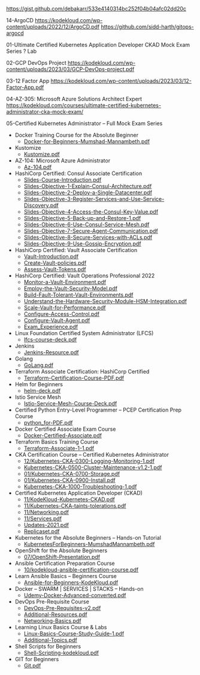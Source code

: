 https://gist.github.com/debakarr/533e4140314bc252f04b04afc02dd20c

14-ArgoCD
https://kodekloud.com/wp-content/uploads/2022/12/ArgoCD.pdf
https://github.com/sidd-harth/gitops-argocd

01-Ultimate Certified Kubernetes Application Developer CKAD Mock Exam Series
? Lab

02-GCP DevOps Project
https://kodekloud.com/wp-content/uploads/2023/03/GCP-DevOps-project.pdf

03-12 Factor App
https://kodekloud.com/wp-content/uploads/2023/03/12-Factor-App.pdf

04-AZ-305: Microsoft Azure Solutions Architect Expert
https://kodekloud.com/courses/ultimate-certified-kubernetes-administrator-cka-mock-exam/

05-Certified Kubernetes Administrator – Full Mock Exam Series




- Docker Training Course for the Absolute Beginner
  - [Docker-for-Beginners-Mumshad-Mannambeth.pdf](https://kodekloud.com/wp-content/uploads/2021/10/Docker-for-Beginners-Mumshad-Mannambeth.pdf)
- Kustomize
  - [Kustomize.pdf](https://kodekloud.com/wp-content/uploads/2022/08/Kustomize.pdf)
- AZ-104: Microsoft Azure Administrator
  - [Az-104.pdf](https://kodekloud.com/wp-content/uploads/2022/08/Az-104.pdf)
- HashiCorp Certified: Consul Associate Certification
  - [Slides-Course-Introduction.pdf](https://kodekloud.com/wp-content/uploads/2022/07/Slides-Course-Introduction.pdf)
  - [Slides-Objective-1-Explain-Consul-Architecture.pdf](https://kodekloud.com/wp-content/uploads/2022/07/Slides-Objective-1-Explain-Consul-Architecture.pdf)
  - [Slides-Objective-2-Deploy-a-Single-Datacenter.pdf](https://kodekloud.com/wp-content/uploads/2022/07/Slides-Objective-2-Deploy-a-Single-Datacenter.pdf)
  - [Slides-Objective-3-Register-Services-and-Use-Service-Discovery.pdf](https://kodekloud.com/wp-content/uploads/2022/07/Slides-Objective-3-Register-Services-and-Use-Service-Discovery.pdf)
  - [Slides-Objective-4-Access-the-Consul-Key-Value.pdf](https://kodekloud.com/wp-content/uploads/2022/07/Slides-Objective-4-Access-the-Consul-Key-Value.pdf)
  - [Slides-Objective-5-Back-up-and-Restore-1.pdf](https://kodekloud.com/wp-content/uploads/2022/07/Slides-Objective-5-Back-up-and-Restore-1.pdf)
  - [Slides-Objective-6-Use-Consul-Service-Mesh.pdf](https://kodekloud.com/wp-content/uploads/2022/07/Slides-Objective-6-Use-Consul-Service-Mesh.pdf)
  - [Slides-Objective-7-Secure-Agent-Communication.pdf](https://kodekloud.com/wp-content/uploads/2022/07/Slides-Objective-7-Secure-Agent-Communication.pdf)
  - [Slides-Objective-8-Secure-Services-with-ACLs.pdf](https://kodekloud.com/wp-content/uploads/2022/07/Slides-Objective-8-Secure-Services-with-ACLs.pdf)
  - [Slides-Objective-9-Use-Gossip-Encryption.pdf](https://kodekloud.com/wp-content/uploads/2022/07/Slides-Objective-9-Use-Gossip-Encryption.pdf)
- HashiCorp Certified: Vault Associate Certification
  - [Vault-Introduction.pdf](https://kodekloud.com/wp-content/uploads/2022/08/Vault-Introduction.pdf)
  - [Create-Vault-policies.pdf](https://kodekloud.com/wp-content/uploads/2022/08/Create-Vault-policies.pdf)
  - [Assess-Vault-Tokens.pdf](https://kodekloud.com/wp-content/uploads/2022/08/Assess-Vault-Tokens.pdf)
- HashiCorp Certified: Vault Operations Professional 2022
  - [Monitor-a-Vault-Environment.pdf](https://kodekloud.com/wp-content/uploads/2022/07/Monitor-a-Vault-Environment.pdf)
  - [Employ-the-Vault-Security-Model.pdf](https://kodekloud.com/wp-content/uploads/2022/07/Employ-the-Vault-Security-Model.pdf)
  - [Build-Fault-Tolerant-Vault-Environments.pdf](https://kodekloud.com/wp-content/uploads/2022/07/Build-Fault-Tolerant-Vault-Environments.pdf)
  - [Understand-the-Hardware-Security-Module-HSM-Integration.pdf](https://kodekloud.com/wp-content/uploads/2022/07/Understand-the-Hardware-Security-Module-HSM-Integration.pdf)
  - [Scale-Vault-for-Performance.pdf](https://kodekloud.com/wp-content/uploads/2022/07/Scale-Vault-for-Performance.pdf)
  - [Configure-Access-Control.pdf](https://kodekloud.com/wp-content/uploads/2022/07/Configure-Access-Control.pdf)
  - [Configure-Vault-Agent.pdf](https://kodekloud.com/wp-content/uploads/2022/07/Configure-Vault-Agent.pdf)
  - [Exam_Experience.pdf](https://kodekloud.com/wp-content/uploads/2022/07/Exam_Experience.pdf)
- Linux Foundation Certified System Administrator (LFCS)
  - [lfcs-course-deck.pdf](https://kodekloud.com/wp-content/uploads/2022/04/lfcs-course-deck.pdf)
- Jenkins
  - [Jenkins-Resource.pdf](https://kodekloud.com/wp-content/uploads/2022/02/Jenkins-Resource.pdf)
- Golang
  - [GoLang.pdf](https://kodekloud.com/wp-content/uploads/2022/01/GoLang.pdf)
- Terraform Associate Certification: HashiCorp Certified
  - [Terraform-Certification-Course-PDF.pdf](https://kodekloud.com/wp-content/uploads/2021/12/Terraform-Certification-Course-PDF.pdf)
- Helm for Beginners
  - [helm-deck.pdf](https://kodekloud.com/wp-content/uploads/2021/12/helm-deck.pdf)
- Istio Service Mesh
  - [Istio-Service-Mesh-Course-Deck.pdf](https://kodekloud.com/wp-content/uploads/2021/11/Istio-Service-Mesh-Course-Deck.pdf)
- Certified Python Entry-Level Programmer – PCEP Certification Prep Course
  - [python_for-PDF.pdf](https://kodekloud.com/wp-content/uploads/2022/03/python_for-PDF.pdf)
- Docker Certified Associate Exam Course
  - [Docker-Certified-Associate.pdf](https://kodekloud.com/wp-content/uploads/2021/08/Docker-Certified-Associate.pdf)
- Terraform Basics Training Course
  - [Terraform-Associate-1-1.pdf](https://kodekloud.com/wp-content/uploads/2021/02/Terraform-Associate-1-1.pdf)
- CKA Certification Course – Certified Kubernetes Administrator
  - [12/Kubernetes-CKA-0300-Logging-Monitoring-1.pdf](https://beta.kodekloud.com/wp-content/uploads/2020/12/Kubernetes-CKA-0300-Logging-Monitoring-1.pdf)
  - [Kubernetes-CKA-0500-Cluster-Maintenance-v1.2-1.pdf](https://kodekloud.com/wp-content/uploads/2020/12/Kubernetes-CKA-0500-Cluster-Maintenance-v1.2-1.pdf)
  - [01/Kubernetes-CKA-0700-Storage.pdf](https://beta.kodekloud.com/wp-content/uploads/2021/01/Kubernetes-CKA-0700-Storage.pdf)
  - [01/Kubernetes-CKA-0900-Install.pdf](https://beta.kodekloud.com/wp-content/uploads/2021/01/Kubernetes-CKA-0900-Install.pdf)
  - [Kubernetes-CKA-1000-Troubleshooting-1.pdf](https://kodekloud.com/wp-content/uploads/2021/01/Kubernetes-CKA-1000-Troubleshooting-1.pdf)
- Certified Kubernetes Application Developer (CKAD)
  - [11/KodeKloud-Kubernetes-CKAD.pdf](https://beta.kodekloud.com/wp-content/uploads/2020/11/KodeKloud-Kubernetes-CKAD.pdf)
  - [11/Kubernetes-CKA-taints-tolerations.pdf](https://beta.kodekloud.com/wp-content/uploads/2020/11/Kubernetes-CKA-taints-tolerations.pdf)
  - [11/Networking.pdf](https://beta.kodekloud.com/wp-content/uploads/2020/11/Networking.pdf)
  - [11/Services.pdf](https://beta.kodekloud.com/wp-content/uploads/2020/11/Services.pdf)
  - [Updates-2021.pdf](https://kodekloud.com/wp-content/uploads/2020/11/Updates-2021.pdf)
  - [Replicaset.pdf](https://kodekloud.com/wp-content/uploads/2020/11/Replicaset.pdf)
- Kubernetes for the Absolute Beginners – Hands-on Tutorial
  - [KubernetesForBeginners-MumshadMannambeth.pdf](https://kodekloud.com/wp-content/uploads/2021/10/KubernetesForBeginners-MumshadMannambeth.pdf)
- OpenShift for the Absolute Beginners
  - [07/OpenShift-Presentation.pdf](https://beta.kodekloud.com/wp-content/uploads/2021/07/OpenShift-Presentation.pdf)
- Ansible Certification Preparation Course
  - [10/kodekloud-ansible-certification-course.pdf](https://beta.kodekloud.com/wp-content/uploads/2020/10/kodekloud-ansible-certification-course.pdf)
- Learn Ansible Basics – Beginners Course
  - [Ansible-for-Beginners-KodeKloud.pdf](https://kodekloud.com/wp-content/uploads/2021/11/Ansible-for-Beginners-KodeKloud.pdf)
- Docker – SWARM | SERVICES | STACKS – Hands-on
  - [Udemy-Docker-Advanced-converted.pdf](https://kodekloud.com/wp-content/uploads/2022/02/Udemy-Docker-Advanced-converted.pdf)
- DevOps Pre-Requisite Course
  - [DevOps-Pre-Requisites-v2.pdf](https://kodekloud.com/wp-content/uploads/2021/10/DevOps-Pre-Requisites-v2.pdf)
  - [Additional-Resources.pdf](https://kodekloud.com/wp-content/uploads/2021/10/Additional-Resources.pdf)
  - [Networking-Basics.pdf](https://kodekloud.com/wp-content/uploads/2021/10/Networking-Basics.pdf)
- Learning Linux Basics Course & Labs
  - [Linux-Basics-Course-Study-Guide-1.pdf](https://kodekloud.com/wp-content/uploads/2021/08/Linux-Basics-Course-Study-Guide-1.pdf)
  - [Additional-Topics.pdf](https://kodekloud.com/wp-content/uploads/2021/08/Additional-Topics.pdf)
- Shell Scripts for Beginners
  - [Shell-Scripting-kodekloud.pdf](https://kodekloud.com/wp-content/uploads/2022/01/Shell-Scripting-kodekloud.pdf)
- GIT for Beginners
  - [Git.pdf](https://kodekloud.com/wp-content/uploads/2022/03/Git.pdf)

